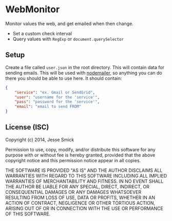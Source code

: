 # WebMonitor
Monitor values the web, and get emailed when then change.

- Set a custom check interval
- Query values with `RegExp` or `document.querySelector`

## Setup
Create a file called `user.json` in the root directory. This will contain data for sending emails. This will be used with [nodemailer](https://github.com/andris9/Nodemailer), so anything you can do there you should be able to use here. It should contain:

```json
{
    "service": "ex. Gmail or SendGrid",
    "user": "username for the 'service'",
    "pass": "password for the 'service'",
    "email": "email to send FROM"
}
```

## License (ISC)
Copyright (c) 2014, Jesse Smick

Permission to use, copy, modify, and/or distribute this software for any purpose with or without fee is hereby granted, provided that the above copyright notice and this permission notice appear in all copies.

THE SOFTWARE IS PROVIDED "AS IS" AND THE AUTHOR DISCLAIMS ALL WARRANTIES WITH REGARD TO THIS SOFTWARE INCLUDING ALL IMPLIED WARRANTIES OF MERCHANTABILITY AND FITNESS. IN NO EVENT SHALL THE AUTHOR BE LIABLE FOR ANY SPECIAL, DIRECT, INDIRECT, OR CONSEQUENTIAL DAMAGES OR ANY DAMAGES WHATSOEVER RESULTING FROM LOSS OF USE, DATA OR PROFITS, WHETHER IN AN ACTION OF CONTRACT, NEGLIGENCE OR OTHER TORTIOUS ACTION, ARISING OUT OF OR IN CONNECTION WITH THE USE OR PERFORMANCE OF THIS SOFTWARE.